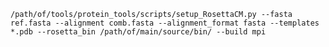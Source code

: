     /path/of/tools/protein_tools/scripts/setup_RosettaCM.py --fasta ref.fasta --alignment comb.fasta --alignment_format fasta --templates *.pdb --rosetta_bin /path/of/main/source/bin/ --build mpi
